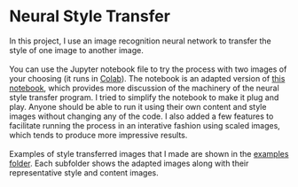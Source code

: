 # Neural Style Transfer
In this project, I use an image recognition neural network to transfer the style of one image to another image.
<br>
<br>
You can use the Jupyter notebook file to try the process with two images of your choosing (it runs in [Colab](https://colab.research.google.com/github/gregory-m-mullen/neural_style_transfer/blob/master/style_transfer_adapted_octaves.ipynb)). The notebook is an adapted version of [this notebook](https://github.com/tensorflow/models/blob/master/research/nst_blogpost/4_Neural_Style_Transfer_with_Eager_Execution.ipynb), which provides more discussion of the machinery of the neural style transfer program. I tried to simplify the notebook to make it plug and play. Anyone should be able to run it using their own content and style images without changing any of the code. I also added a few features to facilitate running the process in an interative fashion using scaled images, which tends to produce more impressive results. 
<br>
<br>
Examples of style transferred images that I made are shown in the [examples folder](https://github.com/gregory-m-mullen/neural_style_transfer/tree/master/examples). Each subfolder shows the adapted images along with their representative style and content images.
